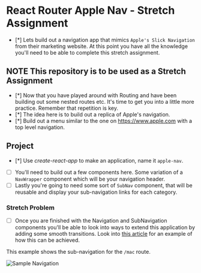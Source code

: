 # React Router Apple Nav - Stretch Assignment

- [*] Lets build out a navigation app that mimics `Apple's Slick Navigation` from their marketing website. At this point you have all the knowledge you'll need to be able to complete this stretch assignment.

## **NOTE** This repository is to be used as a Stretch Assignment

- [*] Now that you have played around with Routing and have been building out some nested routes etc. It's time to get you into a little more practice. Remember that repetition is key.
- [*] The idea here is to build out a replica of Apple's navigation.
- [*] Build out a menu similar to the one on https://www.apple.com with a top level navigation.

## Project

- [*] Use _create-react-app_ to make an application, name it `apple-nav`.
- [ ] You'll need to build out a few components here. Some variation of a `NavWrapper` component which will be your navigation header.
- [ ] Lastly you're going to need some sort of `SubNav` component, that will be reusable and display your sub-navigation links for each category.

### Stretch Problem

- [ ] Once you are finished with the Navigation and SubNavigation components you'll be able to look into ways to extend this application by adding some smooth transitions. Look into [this article](https://hackernoon.com/animated-page-transitions-with-react-router-4-reacttransitiongroup-and-animated-1ca17bd97a1a) for an example of how this can be achieved.

This example shows the sub-navigation for the `/mac` route.

![Sample Navigation](images/sample.png)
